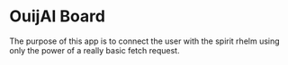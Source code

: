 # OuijAI Board

The purpose of this app is to connect the user with the spirit rhelm using only the power of a really basic fetch request.
